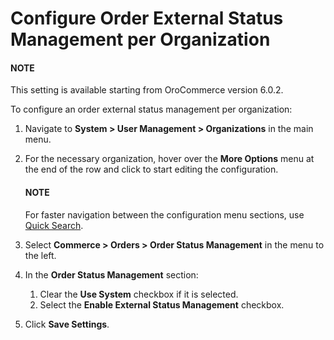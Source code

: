 <a id="sys-commerce-orders-status-management-org"></a>

# Configure Order External Status Management per Organization

#### NOTE
This setting is available starting from OroCommerce version 6.0.2.

To configure an order external status management per organization:

1. Navigate to **System > User Management > Organizations** in the main menu.
2. For the necessary organization, hover over the <i class="fa fa-ellipsis-h fa-lg" aria-hidden="true"></i> **More Options** menu at the end of the row and click <i class="fas fa-cog" aria-hidden="true"></i> to start editing the configuration.

   #### NOTE
   For faster navigation between the configuration menu sections, use [Quick Search](../../../../../configuration/quick-search.md#user-guide-system-configuration-quick-search).
3. Select **Commerce > Orders > Order Status Management** in the menu to the left.
4. In the **Order Status Management** section:
   1. Clear the **Use System** checkbox if it is selected.
   2. Select the **Enable External Status Management** checkbox.
5. Click **Save Settings**.

<!-- fa-bars = fa-navicon -->
<!-- Ic Tiles is used as Set As Default in saved views, and as tiles in display layout options -->
<!-- IcPencil refers to Rename in Commerce and Inline Editing in CRM -->
<!-- Check mark in the square. -->
<!-- SortDesc is also used as drop-down arrow -->
